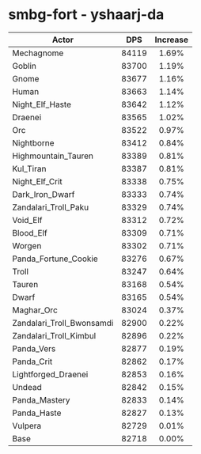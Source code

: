 # smbg-fort - yshaarj-da
| Actor | DPS | Increase |
|---|:---:|:---:|
|Mechagnome|84119|1.69%|
|Goblin|83700|1.19%|
|Gnome|83677|1.16%|
|Human|83663|1.14%|
|Night_Elf_Haste|83642|1.12%|
|Draenei|83565|1.02%|
|Orc|83522|0.97%|
|Nightborne|83412|0.84%|
|Highmountain_Tauren|83389|0.81%|
|Kul_Tiran|83387|0.81%|
|Night_Elf_Crit|83338|0.75%|
|Dark_Iron_Dwarf|83333|0.74%|
|Zandalari_Troll_Paku|83329|0.74%|
|Void_Elf|83312|0.72%|
|Blood_Elf|83309|0.71%|
|Worgen|83302|0.71%|
|Panda_Fortune_Cookie|83276|0.67%|
|Troll|83247|0.64%|
|Tauren|83168|0.54%|
|Dwarf|83165|0.54%|
|Maghar_Orc|83024|0.37%|
|Zandalari_Troll_Bwonsamdi|82900|0.22%|
|Zandalari_Troll_Kimbul|82896|0.22%|
|Panda_Vers|82877|0.19%|
|Panda_Crit|82862|0.17%|
|Lightforged_Draenei|82853|0.16%|
|Undead|82842|0.15%|
|Panda_Mastery|82833|0.14%|
|Panda_Haste|82827|0.13%|
|Vulpera|82729|0.01%|
|Base|82718|0.00%|
